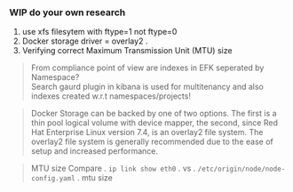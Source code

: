 ### WIP  do your own research

1. use xfs filesytem with ftype=1 not ftype=0
2. Docker storage driver = overlay2 .   
3. Verifying correct Maximum Transmission Unit (MTU) size





















> From compliance point of view are indexes in EFK seperated by Namespace?   
Search gaurd plugin in kibana is used for multitenancy and also indexes created w.r.t namespaces/projects!





> Docker Storage can be backed by one of two options. The first is a thin pool logical volume with device mapper, the second, since Red Hat Enterprise Linux version 7.4, is an overlay2 file system. The overlay2 file system is generally recommended due to the ease of setup and increased performance.

> MTU size 
Compare . `ip link show eth0` .  vs . `/etc/origin/node/node-config.yaml` .  mtu size



